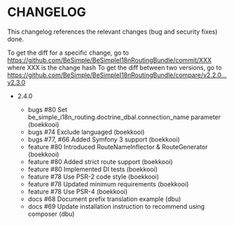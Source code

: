 # CHANGELOG

This changelog references the relevant changes (bug and security fixes) done.

To get the diff for a specific change, go to https://github.com/BeSimple/BeSimpleI18nRoutingBundle/commit/XXX where XXX is the change hash
To get the diff between two versions, go to https://github.com/BeSimple/BeSimpleI18nRoutingBundle/compare/v2.2.0...v2.3.0

* 2.4.0

  * bugs #80 Set be_simple_i18n_routing.doctrine_dbal.connection_name parameter (boekkooi)
  * bugs #74 Exclude languaged (boekkooi)
  * bugs #77, #66 Added Symfony 3 support (boekkooi)
  * feature #80 Introduced RouteNameInflector & RouteGenerator (boekkooi)
  * feature #80 Added strict route support (boekkooi)
  * feature #80 Implemented DI tests (boekkooi)
  * feature #78 Use PSR-2 code style (boekkooi)
  * feature #78 Updated minimum requirements (boekkooi)
  * feature #78 Use PSR-4 (boekkooi) 
  * docs #68 Document prefix translation example (dbu)
  * docs #69 Update installation instruction to recommend using composer (dbu)
